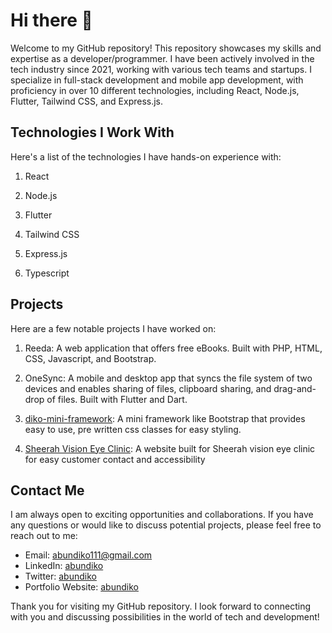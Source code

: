 #  Hi there 👋

Welcome to my GitHub repository! This repository showcases my skills and expertise as a developer/programmer. I have been actively involved in the tech industry since 2021, working with various tech teams and startups. I specialize in full-stack development and mobile app development, with proficiency in over 10 different technologies, including React, Node.js, Flutter, Tailwind CSS, and Express.js.

## Technologies I Work With

Here's a list of the technologies I have hands-on experience with:

1. React

2. Node.js

3. Flutter

4. Tailwind CSS

5. Express.js
6. Typescript

## Projects

Here are a few notable projects I have worked on:

1. Reeda: A web application that offers free eBooks. Built with PHP, HTML, CSS, Javascript, and Bootstrap.

2. OneSync: A mobile and desktop app that syncs the file system of two devices and enables sharing of files, clipboard sharing, and drag-and-drop of files. Built with Flutter and Dart.

3. [diko-mini-framework](github.com/abundiko/api): A mini framework like Bootstrap that provides easy to use, pre written css classes for easy styling.

4. [Sheerah Vision Eye Clinic](https://abundiko.github.io/sheerah-vision/): A website built for Sheerah vision eye clinic for easy customer contact and accessibility

<!--
## Contributions

During my journey as a developer, I have actively contributed to open-source projects and participated in tech communities. Some of my notable contributions include:

- Made enhancements and bug fixes to the XYZ project, addressing performance issues and improving user experience.

- Contributed code snippets and documentation to the ABC library, aiding other developers in understanding and utilizing its features effectively.
-->

## Contact Me

I am always open to exciting opportunities and collaborations. If you have any questions or would like to discuss potential projects, please feel free to reach out to me:

- Email: [abundiko111@gmail.com](mailto:abundiko111@gmail.com)
- LinkedIn: [abundiko](https://www.linkedin.com/in/abundiko)
- Twitter: [abundiko](https://www.twitter.com/abundiko)
- Portfolio Website: [abundiko](https://abundiko.netlify.app)

Thank you for visiting my GitHub repository. I look forward to connecting with you and discussing possibilities in the world of tech and development!

###

<!--
**abundiko/abundiko** is a ✨ _special_ ✨ repository because its `README.md` (this file) appears on your GitHub profile.

Here are some ideas to get you started:

- 🔭 I’m currently working on ...
- 🌱 I’m currently learning ...
- 👯 I’m looking to collaborate on ...
- 🤔 I’m looking for help with ...
- 💬 Ask me about ...
- 📫 How to reach me: ...
- 😄 Pronouns: ...
- ⚡ Fun fact: ...
-->
